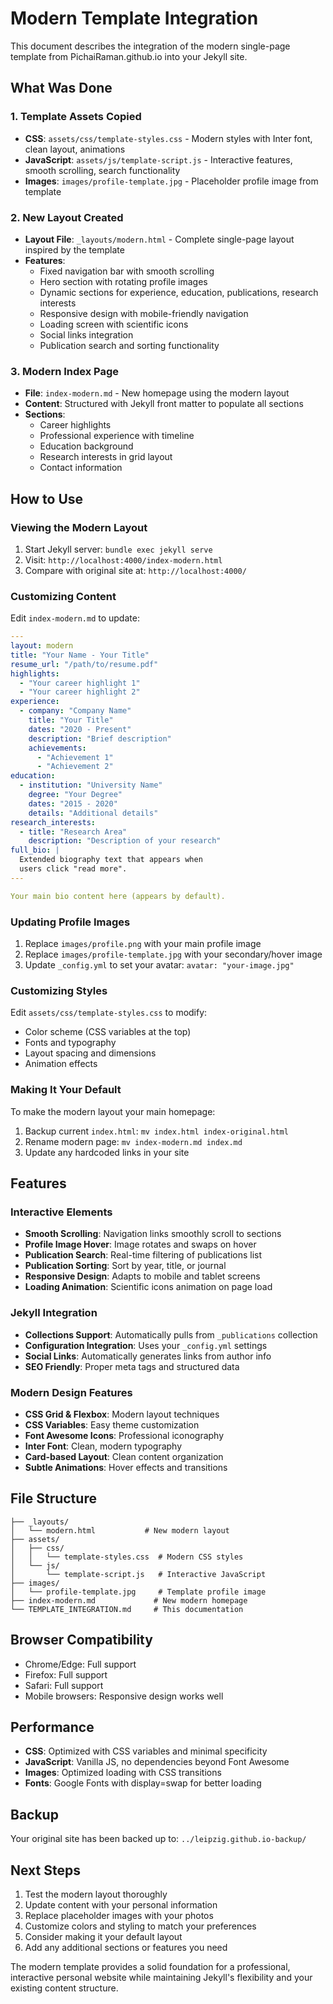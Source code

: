 # Modern Template Integration

This document describes the integration of the modern single-page template from PichaiRaman.github.io into your Jekyll site.

## What Was Done

### 1. Template Assets Copied
- **CSS**: `assets/css/template-styles.css` - Modern styles with Inter font, clean layout, animations
- **JavaScript**: `assets/js/template-script.js` - Interactive features, smooth scrolling, search functionality
- **Images**: `images/profile-template.jpg` - Placeholder profile image from template

### 2. New Layout Created
- **Layout File**: `_layouts/modern.html` - Complete single-page layout inspired by the template
- **Features**:
  - Fixed navigation bar with smooth scrolling
  - Hero section with rotating profile images
  - Dynamic sections for experience, education, publications, research interests
  - Responsive design with mobile-friendly navigation
  - Loading screen with scientific icons
  - Social links integration
  - Publication search and sorting functionality

### 3. Modern Index Page
- **File**: `index-modern.md` - New homepage using the modern layout
- **Content**: Structured with Jekyll front matter to populate all sections
- **Sections**:
  - Career highlights
  - Professional experience with timeline
  - Education background
  - Research interests in grid layout
  - Contact information

## How to Use

### Viewing the Modern Layout
1. Start Jekyll server: `bundle exec jekyll serve`
2. Visit: `http://localhost:4000/index-modern.html`
3. Compare with original site at: `http://localhost:4000/`

### Customizing Content

Edit `index-modern.md` to update:

```yaml
---
layout: modern
title: "Your Name - Your Title"
resume_url: "/path/to/resume.pdf"
highlights:
  - "Your career highlight 1"
  - "Your career highlight 2"
experience:
  - company: "Company Name"
    title: "Your Title"
    dates: "2020 - Present"
    description: "Brief description"
    achievements:
      - "Achievement 1"
      - "Achievement 2"
education:
  - institution: "University Name"
    degree: "Your Degree"
    dates: "2015 - 2020"
    details: "Additional details"
research_interests:
  - title: "Research Area"
    description: "Description of your research"
full_bio: |
  Extended biography text that appears when
  users click "read more".
---

Your main bio content here (appears by default).
```

### Updating Profile Images
1. Replace `images/profile.png` with your main profile image
2. Replace `images/profile-template.jpg` with your secondary/hover image
3. Update `_config.yml` to set your avatar: `avatar: "your-image.jpg"`

### Customizing Styles
Edit `assets/css/template-styles.css` to modify:
- Color scheme (CSS variables at the top)
- Fonts and typography
- Layout spacing and dimensions
- Animation effects

### Making It Your Default
To make the modern layout your main homepage:
1. Backup current `index.html`: `mv index.html index-original.html`
2. Rename modern page: `mv index-modern.md index.md`
3. Update any hardcoded links in your site

## Features

### Interactive Elements
- **Smooth Scrolling**: Navigation links smoothly scroll to sections
- **Profile Image Hover**: Image rotates and swaps on hover
- **Publication Search**: Real-time filtering of publications list
- **Publication Sorting**: Sort by year, title, or journal
- **Responsive Design**: Adapts to mobile and tablet screens
- **Loading Animation**: Scientific icons animation on page load

### Jekyll Integration
- **Collections Support**: Automatically pulls from `_publications` collection
- **Configuration Integration**: Uses your `_config.yml` settings
- **Social Links**: Automatically generates links from author info
- **SEO Friendly**: Proper meta tags and structured data

### Modern Design Features
- **CSS Grid & Flexbox**: Modern layout techniques
- **CSS Variables**: Easy theme customization
- **Font Awesome Icons**: Professional iconography
- **Inter Font**: Clean, modern typography
- **Card-based Layout**: Clean content organization
- **Subtle Animations**: Hover effects and transitions

## File Structure

```
├── _layouts/
│   └── modern.html           # New modern layout
├── assets/
│   ├── css/
│   │   └── template-styles.css  # Modern CSS styles
│   └── js/
│       └── template-script.js   # Interactive JavaScript
├── images/
│   └── profile-template.jpg     # Template profile image
├── index-modern.md             # New modern homepage
└── TEMPLATE_INTEGRATION.md     # This documentation
```

## Browser Compatibility
- Chrome/Edge: Full support
- Firefox: Full support  
- Safari: Full support
- Mobile browsers: Responsive design works well

## Performance
- **CSS**: Optimized with CSS variables and minimal specificity
- **JavaScript**: Vanilla JS, no dependencies beyond Font Awesome
- **Images**: Optimized loading with CSS transitions
- **Fonts**: Google Fonts with display=swap for better loading

## Backup
Your original site has been backed up to: `../leipzig.github.io-backup/`

## Next Steps
1. Test the modern layout thoroughly
2. Update content with your personal information
3. Replace placeholder images with your photos
4. Customize colors and styling to match your preferences
5. Consider making it your default layout
6. Add any additional sections or features you need

The modern template provides a solid foundation for a professional, interactive personal website while maintaining Jekyll's flexibility and your existing content structure.